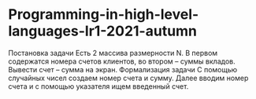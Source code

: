 # Programming-in-high-level-languages-lr1-2021-autumn
Постановка задачи
Есть 2 массива размерности N. В первом содержатся номера счетов
клиентов, во втором – суммы вкладов. Вывести счет – сумма на экран.
Формализация задачи
С помощью случайных чисел создаем номер счета и сумму. Далее вводим
номер счета и с помощью указателя ищем введенный счет.
